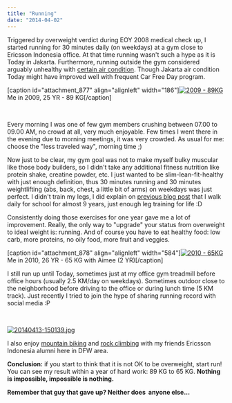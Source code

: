 ```yaml
---
title: "Running"
date: "2014-04-02"
---
```


Triggered by overweight verdict during EOY 2008 medical check up, I started running for 30 minutes daily (on weekdays) at a gym close to Ericsson Indonesia office. At that time running wasn't such a hype as it is Today in Jakarta. Furthermore, running outside the gym considered arguably unhealthy with [certain air condition](https://online.wsj.com/news/articles/SB10000872396390444897304578046713405298742). Though Jakarta air condition Today might have improved well with frequent Car Free Day program.

\[caption id="attachment\_877" align="alignleft" width="186"\][![2009 - 89KG](httpss://sigitp.files.wordpress.com/2014/04/2009-89kg.jpg)](httpss://sigitp.files.wordpress.com/2014/04/2009-89kg.jpg) Me in 2009, 25 YR - 89 KG\[/caption\]

 

Every morning I was one of few gym members crushing between 07.00 to 09.00 AM, no crowd at all, very much enjoyable. Few times I went there in the evening due to morning meetings, it was very crowded. As usual for me: choose the "less traveled way", morning time ;)

Now just to be clear, my gym goal was not to make myself bulky muscular like those body builders, so I didn't take any additional fitness nutrition like protein shake, creatine powder, etc. I just wanted to be slim-lean-fit-healthy with just enough definition, thus 30 minutes running and 30 minutes weightlifting (abs, back, chest, a little bit of arms) on weekdays was just perfect. I didn't train my legs, I did explain on [previous blog post](httpss://sigitp.wordpress.com/2013/02/23/beberapa-hal-yang-saya-ngalamin-tapi-jaman-sekarang-makin-jarang/ "httpss://sigitp.wordpress.com/2013/02/23/beberapa-hal-yang-saya-ngalamin-tapi-jaman-sekarang-makin-jarang/") that I walk daily for school for almost 9 years, just enough leg training for life :D

Consistently doing those exercises for one year gave me a lot of improvement. Really, the only way to "upgrade" your status from overweight to ideal weight is: running. And of course you have to eat healthy food: low carb, more proteins, no oily food, more fruit and veggies.

\[caption id="attachment\_878" align="alignleft" width="584"\][![2010 - 65KG](httpss://sigitp.files.wordpress.com/2014/04/2010-65kg.jpg)](httpss://sigitp.files.wordpress.com/2014/04/2010-65kg.jpg) Me in 2010, 26 YR - 65 KG with Aimee (2 YR)\[/caption\]

I still run up until Today, sometimes just at my office gym treadmill before office hours (usually 2.5 KM/day on weekdays). Sometimes outdoor close to the neighborhood before driving to the office or during lunch time (5 KM track). Just recently I tried to join the hype of sharing running record with social media :P

 

[![20140413-150139.jpg](httpss://sigitp.files.wordpress.com/2014/04/20140413-150139.jpg)](httpss://sigitp.files.wordpress.com/2014/04/20140413-150139.jpg)

I also enjoy [mountain biking](httpss://scontent-a-dfw.xx.fbcdn.net/hphotos-ash3/t1.0-9/1238110_10151896973980948_1539385267_n.jpg) and [rock climbing](httpss://fbcdn-sphotos-a-a.akamaihd.net/hphotos-ak-prn1/t1.0-9/944555_10151641263050948_307580113_n.jpg) with my friends Ericsson Indonesia alumni here in DFW area.

**Conclusion:** if you start to think that it is not OK to be overweight, start run! You can see my result within a year of hard work: 89 KG to 65 KG. **Nothing is impossible, impossible is nothing.**

**Remember that guy that gave up? Neither does  anyone else...**
